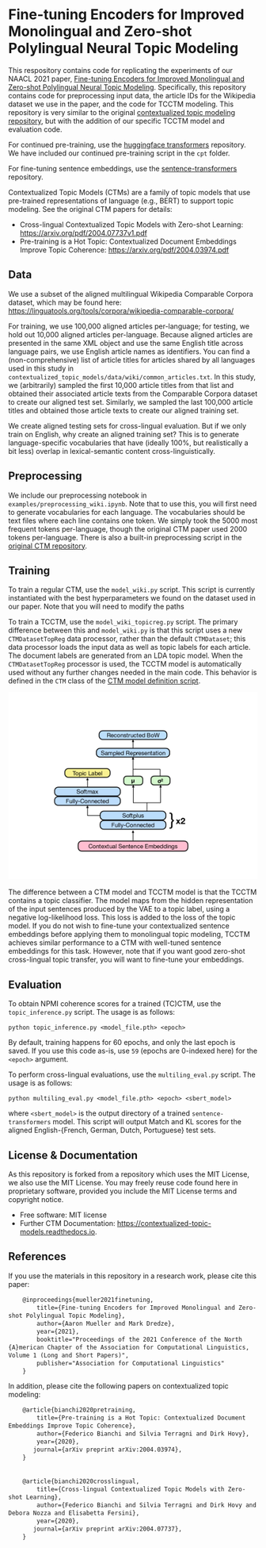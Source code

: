 # Fine-tuning Encoders for Improved Monolingual and Zero-shot Polylingual Neural Topic Modeling

This respository contains code for replicating the experiments of our NAACL 2021 paper, [Fine-tuning Encoders for Improved Monolingual and Zero-shot Polylingual Neural Topic Modeling](https://arxiv.org/abs/2104.05064). Specifically, this repository contains code for preprocessing input data, the article IDs for the Wikipedia dataset we use in the paper, and the code for TCCTM modeling. This repository is very similar to the original [contextualized topic modeling repository](https://github.com/MilaNLProc/contextualized-topic-models), but with the addition of our specific TCCTM model and evaluation code.

For continued pre-training, use the [huggingface transformers](https://github.com/huggingface/transformers) repository. We have included our continued pre-training script in the `cpt` folder.

For fine-tuning sentence embeddings, use the [sentence-transformers](https://github.com/UKPLab/sentence-transformers) repository.

Contextualized Topic Models (CTMs) are a family of topic models that use pre-trained representations of language (e.g., BERT) to
support topic modeling. See the original CTM papers for details:

* Cross-lingual Contextualized Topic Models with Zero-shot Learning: https://arxiv.org/pdf/2004.07737v1.pdf
* Pre-training is a Hot Topic: Contextualized Document Embeddings Improve Topic Coherence: https://arxiv.org/pdf/2004.03974.pdf


## Data

We use a subset of the aligned multilingual Wikipedia Comparable Corpora dataset, which may be found here: https://linguatools.org/tools/corpora/wikipedia-comparable-corpora/

For training, we use 100,000 aligned articles per-language; for testing, we hold out 10,000 aligned articles per-language. Because aligned articles are presented in the same XML object and use the same English title across language pairs, we use English article names as identifiers. You can find a (non-comprehensive) list of article titles for articles shared by all languages used in this study in `contextualized_topic_models/data/wiki/common_articles.txt`. In this study, we (arbitrarily) sampled the first 10,000 article titles from that list and obtained their associated article texts from the Comparable Corpora dataset to create our aligned test set. Similarly, we sampled the last 100,000 article titles and obtained those article texts to create our aligned training set.

We create aligned testing sets for cross-lingual evaluation. But if we only train on English, why create an aligned training set? This is to generate language-specific vocabularies that have (ideally 100%, but realistically a bit less) overlap in lexical-semantic content cross-linguistically.

## Preprocessing

We include our preprocessing notebook in `examples/preprocessing_wiki.ipynb`. Note that to use this, you will first need to generate vocabularies for each language. The vocabularies should be text files where each line contains one token.  We simply took the 5000 most frequent tokens per-language, though the original CTM paper used 2000 tokens per-language. There is also a built-in preprocessing script in the [original CTM repository](https://github.com/MilaNLProc/contextualized-topic-models).

## Training

To train a regular CTM, use the `model_wiki.py` script. This script is currently instantiated with the best hyperparameters we found on the dataset used in our paper. Note that you will need to modify the paths

To train a TCCTM, use the `model_wiki_topicreg.py` script. The primary difference between this and `model_wiki.py` is that this script uses a new `CTMDatasetTopReg` data processor, rather than the default `CTMDataset`; this data processor loads the input data as well as topic labels for each article. The document labels are generated from an LDA topic model. When the `CTMDatasetTopReg` processor is used, the TCCTM model is automatically used without any further changes needed in the main code. This behavior is defined in the `CTM` class of the [CTM model definition script](contextualized_topic_models/models/ctm.py).

![TCCTM architecture](img/tcctm_architecture.png)

The difference between a CTM model and TCCTM model is that the TCCTM contains a topic classifier. The model maps from the hidden representation of the input sentences produced by the VAE to a topic label, using a negative log-likelihood loss. This loss is added to the loss of the topic model. If you do not wish to fine-tune your contextualized sentence embeddings before applying them to monolingual topic modeling, TCCTM achieves similar performance to a CTM with well-tuned sentence embeddings for this task. However, note that if you want good zero-shot cross-lingual topic transfer, you will want to fine-tune your embeddings.

## Evaluation

To obtain NPMI coherence scores for a trained (TC)CTM, use the `topic_inference.py` script. The usage is as follows:
```
python topic_inference.py <model_file.pth> <epoch> 
```
By default, training happens for 60 epochs, and only the last epoch is saved. If you use this code as-is, use `59` (epochs are 0-indexed here) for the `<epoch>` argument.

To perform cross-lingual evaluations, use the `multiling_eval.py` script. The usage is as follows:
```
python multiling_eval.py <model_file.pth> <epoch> <sbert_model>
```
where `<sbert_model>` is the output directory of a trained `sentence-transformers` model. This script will output Match and KL scores for the aligned English-{French, German, Dutch, Portuguese} test sets.


## License & Documentation

As this repository is forked from a repository which uses the MIT License, we also use the MIT License. You may freely reuse code found here in proprietary software, provided you include the MIT License terms and copyright notice.

* Free software: MIT license
* Further CTM Documentation: https://contextualized-topic-models.readthedocs.io.

## References

If you use the materials in this repository in a research work, please cite this paper:

```
    @inproceedings{mueller2021finetuning,
        title={Fine-tuning Encoders for Improved Monolingual and Zero-shot Polylingual Topic Modeling},
        author={Aaron Mueller and Mark Dredze},
        year={2021},
        booktitle="Proceedings of the 2021 Conference of the North {A}merican Chapter of the Association for Computational Linguistics, Volume 1 (Long and Short Papers)",
        publisher="Association for Computational Linguistics"
    }
```

In addition, please cite the following papers on contextualized topic modeling:

```
    @article{bianchi2020pretraining,
        title={Pre-training is a Hot Topic: Contextualized Document Embeddings Improve Topic Coherence},
        author={Federico Bianchi and Silvia Terragni and Dirk Hovy},
        year={2020},
       journal={arXiv preprint arXiv:2004.03974},
    }


    @article{bianchi2020crosslingual,
        title={Cross-lingual Contextualized Topic Models with Zero-shot Learning},
        author={Federico Bianchi and Silvia Terragni and Dirk Hovy and Debora Nozza and Elisabetta Fersini},
        year={2020},
       journal={arXiv preprint arXiv:2004.07737},
    }
```
